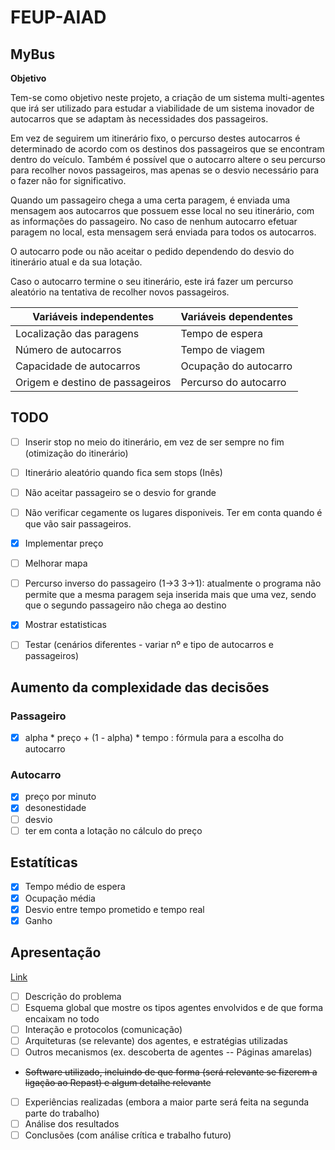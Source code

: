 # FEUP-AIAD

## MyBus

**Objetivo**

Tem-se como objetivo neste projeto, a criação de um sistema multi-agentes que irá ser utilizado para estudar a viabilidade de um sistema inovador de autocarros que se adaptam às necessidades dos passageiros. 

Em vez de seguirem um itinerário fixo, o percurso destes autocarros é determinado de acordo com os destinos dos passageiros que se encontram dentro do veículo. Também é possível que o autocarro altere o seu percurso para recolher novos passageiros, mas apenas se o desvio necessário para o fazer não for significativo. 

Quando um passageiro chega a uma certa paragem, é enviada uma mensagem aos autocarros que possuem esse local no seu itinerário, com as informações do passageiro. No caso de nenhum autocarro efetuar paragem no local, esta mensagem será enviada para todos os autocarros. 

O autocarro pode ou não aceitar o pedido dependendo do desvio do itinerário atual e da sua lotação.

Caso o autocarro termine o seu itinerário, este irá fazer um percurso aleatório na tentativa de recolher novos passageiros.


| Variáveis independentes   |  Variáveis dependentes |
| ------------------------- | ---------------------- |
| Localização das paragens  | Tempo de espera |
| Número de autocarros      | Tempo de viagem |
| Capacidade de autocarros | Ocupação do autocarro |
| Origem e destino de passageiros | Percurso do autocarro |

## TODO
- [ ] Inserir stop no meio do itinerário, em vez de ser sempre no fim (otimização do itinerário)

- [ ] Itinerário aleatório quando fica sem stops (Inês)

- [ ] Não aceitar passageiro se o desvio for grande

- [ ] Não verificar cegamente os lugares disponiveis. Ter em conta quando é que vão sair passageiros.

- [X] Implementar preço

- [ ] Melhorar mapa

- [ ] Percurso inverso do passageiro (1->3 3->1): atualmente o programa não permite que a mesma paragem seja inserida mais que uma vez, sendo que o segundo passageiro não chega ao destino

- [X] Mostrar estatisticas

- [ ] Testar (cenários diferentes - variar nº e tipo de autocarros e passageiros)

## Aumento da complexidade das decisões

### Passageiro
- [X] alpha * preço + (1 - alpha) * tempo : fórmula para a escolha do autocarro

### Autocarro
- [X] preço por minuto
- [X] desonestidade 
- [ ] desvio
- [ ] ter em conta a lotação no cálculo do preço

## Estatíticas
- [X] Tempo médio de espera
- [X] Ocupação média
- [X] Desvio entre tempo prometido e tempo real
- [X] Ganho

## Apresentação

[Link](https://docs.google.com/presentation/d/1qO-rXMEMbW7mUmR5a3nyVEzetkSMrdGXcXtN5SL2d-k/edit?usp=sharing)

- [ ] Descrição do problema
- [ ] Esquema global que mostre os tipos agentes envolvidos e de que forma encaixam no todo
- [ ] Interação e protocolos (comunicação)
- [ ] Arquiteturas (se relevante) dos agentes, e estratégias utilizadas
- [ ] Outros mecanismos (ex. descoberta de agentes -- Páginas amarelas)
- ~~Software utilizado, incluindo de que forma (será relevante se fizerem a ligação ao Repast) e algum detalhe relevante~~
- [ ] Experiências realizadas (embora a maior parte será feita na segunda parte do trabalho)
- [ ] Análise dos resultados
- [ ] Conclusões (com análise crítica e trabalho futuro)
